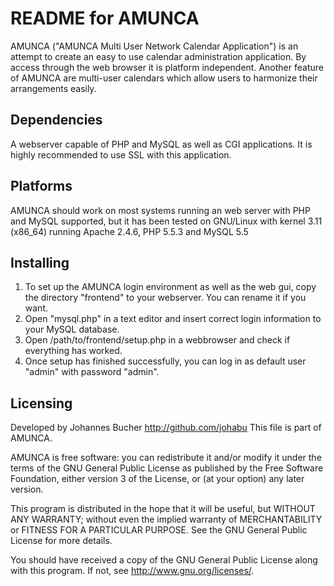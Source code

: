 README for AMUNCA
==================
AMUNCA ("AMUNCA Multi User Network Calendar Application") is an attempt
to create an easy to use calendar administration application. By
access through the web browser it is platform independent. Another
feature of AMUNCA are multi-user calendars which allow users to 
harmonize their arrangements easily.

Dependencies
-------------
A webserver capable of PHP and MySQL as well as CGI applications.
It is highly recommended to use SSL with this application.

Platforms
----------
AMUNCA should work on most systems running an web server with PHP and
MySQL supported, but it has been tested on GNU/Linux with kernel 3.11
(x86\_64) running Apache 2.4.6, PHP 5.5.3 and MySQL 5.5


Installing
-----------
1. To set up the AMUNCA login environment as well as the web gui, copy
the directory "frontend" to your webserver. You can rename it if you
want.
2. Open "mysql.php" in a text editor and insert correct login information
to your MySQL database.
3. Open /path/to/frontend/setup.php in a webbrowser and check if everything
has worked.
4. Once setup has finished successfully, you can log in as default user
 "admin" with password "admin".


Licensing
----------

Developed by Johannes Bucher <http://github.com/johabu>
This file is part of AMUNCA.

AMUNCA is free software: you can redistribute it and/or modify
it under the terms of the GNU General Public License as published by
the Free Software Foundation, either version 3 of the License, or
(at your option) any later version.

This program is distributed in the hope that it will be useful,
but WITHOUT ANY WARRANTY; without even the implied warranty of
MERCHANTABILITY or FITNESS FOR A PARTICULAR PURPOSE.  See the
GNU General Public License for more details.

You should have received a copy of the GNU General Public License
along with this program.  If not, see <http://www.gnu.org/licenses/>.
